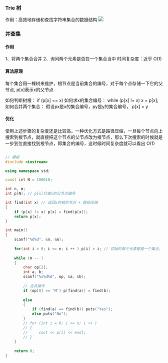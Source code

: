 ### Trie 树

作用：高效地存储和查找字符串集合的数据结构
![](/基础数据结构/images/2023-04-17-09-16-21.png)


### 并查集
#### 作用
1、将两个集合合并
2、询问两个元素是否在一个集合当中
时间复杂度：近乎 O(1)

#### 算法原理
每个集合用一棵树来维护，根节点是当前集合的编号，对于每个点存储一下它的父节点, p[x]表示x的父节点

如何判断树根： if (p[x] == x)
如何求x的集合编号： while (p[x] != x) x = p[x];
如何合并两个集合： 假设px是x的集合编号，py是y的集合编号， p[x] = y

#### 优化
使用上述步骤的复杂度还是比较高，一种优化方式是路径压缩，一旦每个节点向上搜索到根节点，就直接把这个节点的父节点改为根节点，那么下次搜索的时候就是一步到位直接找到根节点，即集合的编号，这时候时间复杂度就可以看出 O(1)

```c++

// 模板
#include <iostream>

using namespace std;

const int N = 100010;

int n, m;
int p[N]; // p[x]代表x的父节点编号

int find(int x) // 返回x的祖宗节点 + 路径压缩
{
    if (p[x] != x) p[x] = find(p[x]);
    return p[x];
}

int main()
{
    scanf("%d%d", &n, &m);
    
    for(int i = 0; i <= n; i ++ ) p[i] = i; // 初始时每个元素都是一个集合，因此每个元素都是集合的树根
    
    while (m -- )
    {
        char op[2];
        int a, b;
        scanf("%s%d%d", op, &a, &b);
        
        // 合并操作
        if (op[0] == 'M') p[find(a)] = find(b);
        
        else
        {
            if (find(a) == find(b)) puts("Yes");
            else puts("No");
        }
        // for (int i = 0; i <= n; i ++ )
        // {
        //     cout << p[i] << endl;
        // }
    }
    
    return 0;
}
```


